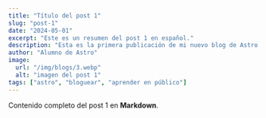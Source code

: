 ```yaml
---
title: "Título del post 1"
slug: "post-1"
date: "2024-05-01"
excerpt: "Este es un resumen del post 1 en español."
description: "Esta es la primera publicación de mi nuevo blog de Astro."
author: "Alumno de Astro"
image:
  url: "/img/blogs/3.webp"
  alt: "imagen del post 1"
tags: ["astro", "bloguear", "aprender en público"]
---
```


Contenido completo del post 1 en **Markdown**.
